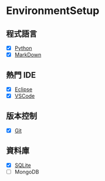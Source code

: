 # EnvironmentSetup

## 程式語言
  - [x] [Python](https://github.com/yuning-lin/EnvironmentSetup/tree/main/Python#readme)
  - [x] [MarkDown](https://github.com/yuning-lin/EnvironmentSetup/tree/main/Markdown#readme)

## 熱門 IDE
  - [x] [Eclipse](https://github.com/yuning-lin/EnvironmentSetup/tree/main/Eclipse#readme)
  - [x] [VSCode](https://github.com/yuning-lin/EnvironmentSetup/tree/main/VisualStudioCode#readme)

## 版本控制
  - [x] [Git](https://github.com/yuning-lin/EnvironmentSetup/tree/main/Git#readme)

## 資料庫
  - [x] [SQLite](https://github.com/yuning-lin/EnvironmentSetup/tree/main/SQLite#readme)
  - [ ] MongoDB
